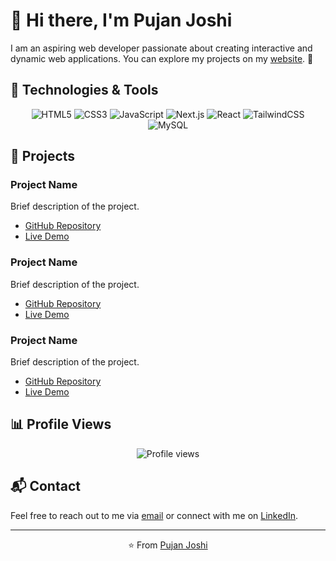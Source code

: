# 👋 Hi there, I'm Pujan Joshi

I am an aspiring web developer passionate about creating interactive and dynamic web applications. You can explore my projects on my [website](http://pujanj-joshi.com.np). 🚀

## 🔧 Technologies & Tools

<p align="center">
    <img src="https://img.shields.io/badge/-HTML5-E34F26?style=flat&logo=html5&logoColor=white" alt="HTML5">
    <img src="https://img.shields.io/badge/-CSS3-1572B6?style=flat&logo=css3" alt="CSS3">
    <img src="https://img.shields.io/badge/-JavaScript-F7DF1E?style=flat&logo=javascript&logoColor=black" alt="JavaScript">
    <img src="https://img.shields.io/badge/-Next.js-000000?style=flat&logo=next.js" alt="Next.js">
    <img src="https://img.shields.io/badge/-React-61DAFB?style=flat&logo=react&logoColor=black" alt="React">
    <img src="https://img.shields.io/badge/-TailwindCSS-38B2AC?style=flat&logo=tailwind-css&logoColor=white" alt="TailwindCSS">
    <img src="https://img.shields.io/badge/-MySQL-4479A1?style=flat&logo=mysql&logoColor=white" alt="MySQL">
</p>

## 🌟 Projects

### Project Name
Brief description of the project.
- [GitHub Repository](#)
- [Live Demo](#)

### Project Name
Brief description of the project.
- [GitHub Repository](#)
- [Live Demo](#)

### Project Name
Brief description of the project.
- [GitHub Repository](#)
- [Live Demo](#)

## 📊 Profile Views

<p align="center">
    <img src="https://gpvc.arturio.dev/your-github-username" alt="Profile views">
</p>

## 📬 Contact

Feel free to reach out to me via [email](mailto:your-email@example.com) or connect with me on [LinkedIn](#).

---

<p align="center">⭐️ From <a href="http://pujanj-joshi.com.np">Pujan Joshi</a></p>
